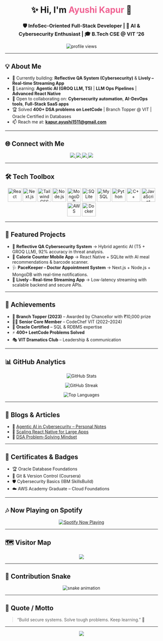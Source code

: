 <!-- README.md -->

<h1 align="center">
  ✨ Hi, I'm <span style="color:#f06292;">Ayushi Kapur</span> 👋
</h1>

<h3 align="center">
  🛡️ InfoSec-Oriented Full-Stack Developer | 🤖 AI & Cybersecurity Enthusiast | 🎓 B.Tech CSE @ VIT ’26
</h3>

<p align="center">
  <img src="https://komarev.com/ghpvc/?username=Ayushiiscute&label=Profile%20Views&color=blueviolet&style=flat-square" alt="profile views" />
</p>

---

## 💡 About Me  

- 🔭 Currently building: **Reflective QA System (Cybersecurity)** & **Lively – Real-time Streaming App**  
- 🌱 Learning: **Agentic AI (GROQ LLM, T5)** | **LLM Ops Pipelines** | **Advanced React Native**  
- 🤝 Open to collaborating on: **Cybersecurity automation**, **AI-DevOps tools**, **Full-Stack SaaS apps**  
- 🏆 Solved **400+ DSA problems on LeetCode** | Branch Topper @ VIT | Oracle Certified in Databases  
- 📫 Reach me at: **kapur.ayushi1511@gmail.com**  

---

## 🌐 Connect with Me  

<p align="center">
  <a href="https://www.linkedin.com/in/ayushi-kapur-064a7432a/" target="_blank">
    <img src="https://img.shields.io/badge/-LinkedIn-%230A66C2?style=for-the-badge&logo=linkedin&logoColor=white" />
  </a>
  <a href="https://github.com/Ayushiiscute" target="_blank">
    <img src="https://img.shields.io/badge/-GitHub-181717?style=for-the-badge&logo=github&logoColor=white" />
  </a>
  <a href="https://leetcode.com/u/Ayushiiscute/" target="_blank">
    <img src="https://img.shields.io/badge/-LeetCode-FFA116?style=for-the-badge&logo=leetcode&logoColor=black" />
  </a>
  <a href="mailto:kapur.ayushi1511@gmail.com" target="_blank">
    <img src="https://img.shields.io/badge/-Email-D14836?style=for-the-badge&logo=gmail&logoColor=white" />
  </a>
</p>

---

## 🛠️ Tech Toolbox  

<p align="center">

<!-- Frontend -->
<img src="https://cdn.jsdelivr.net/gh/devicons/devicon/icons/react/react-original.svg" width="45" title="React" />
<img src="https://cdn.jsdelivr.net/gh/devicons/devicon/icons/nextjs/nextjs-original-wordmark.svg" width="45" title="Next.js" />
<img src="https://www.vectorlogo.zone/logos/tailwindcss/tailwindcss-icon.svg" width="45" title="TailwindCSS" />

<!-- Backend & DB -->
<img src="https://cdn.jsdelivr.net/gh/devicons/devicon/icons/nodejs/nodejs-original.svg" width="45" title="Node.js" />
<img src="https://cdn.jsdelivr.net/gh/devicons/devicon/icons/mongodb/mongodb-original.svg" width="45" title="MongoDB" />
<img src="https://www.vectorlogo.zone/logos/sqlite/sqlite-icon.svg" width="45" title="SQLite" />
<img src="https://cdn.jsdelivr.net/gh/devicons/devicon/icons/mysql/mysql-original.svg" width="45" title="MySQL" />

<!-- Languages -->
<img src="https://cdn.jsdelivr.net/gh/devicons/devicon/icons/python/python-original.svg" width="45" title="Python" />
<img src="https://cdn.jsdelivr.net/gh/devicons/devicon/icons/cplusplus/cplusplus-original.svg" width="45" title="C++" />
<img src="https://cdn.jsdelivr.net/gh/devicons/devicon/icons/javascript/javascript-original.svg" width="45" title="JavaScript" />

<!-- Cloud -->
<img src="https://cdn.jsdelivr.net/gh/devicons/devicon/icons/amazonwebservices/amazonwebservices-original.svg" width="45" title="AWS" />
<img src="https://cdn.jsdelivr.net/gh/devicons/devicon/icons/docker/docker-original.svg" width="45" title="Docker" />

</p>

---

## 🚀 Featured Projects  

- 🔐 **Reflective QA Cybersecurity System** → Hybrid agentic AI (T5 + GROQ LLM), 92% accuracy in threat analysis.  
- 📱 **Calorie Counter Mobile App** → React Native + SQLite with AI meal recommendations & barcode scanner.  
- 🩺 **PaceKeeper – Doctor Appointment System** → Next.js + Node.js + MongoDB with real-time notifications.  
- 🎥 **Lively – Real-time Streaming App** → Low-latency streaming with scalable backend and secure APIs.  

---

## 🏅 Achievements  

- 🥇 **Branch Topper (2023)** – Awarded by Chancellor with ₹10,000 prize  
- 👩‍💻 **Senior Core Member** – CodeChef VIT (2022–2024)  
- 📜 **Oracle Certified** – SQL & RDBMS expertise  
- ⚡ **400+ LeetCode Problems Solved**  
- 🎭 **VIT Dramatics Club** – Leadership & communication  

---

## 📊 GitHub Analytics  

<p align="center">
  <img src="https://github-readme-stats.vercel.app/api?username=Ayushiiscute&show_icons=true&theme=tokyonight&hide_border=true&count_private=true" alt="GitHub Stats" />
</p>

<p align="center">
  <img src="https://github-readme-streak-stats.herokuapp.com?user=Ayushiiscute&theme=tokyonight&hide_border=true" alt="GitHub Streak" />
</p>

<p align="center">
  <img src="https://github-readme-stats.vercel.app/api/top-langs/?username=Ayushiiscute&layout=compact&theme=tokyonight&hide_border=true" alt="Top Languages" />
</p>

---

## 📖 Blogs & Articles  

- 🔗 [Agentic AI in Cybersecurity – Personal Notes](#)  
- 🔗 [Scaling React Native for Large Apps](#)  
- 🔗 [DSA Problem-Solving Mindset](#)  

---

## 📜 Certificates & Badges  

- 🏆 Oracle Database Foundations  
- 🏅 Git & Version Control (Coursera)  
- 🛡️ Cybersecurity Basics (IBM SkillsBuild)  
- ☁️ AWS Academy Graduate – Cloud Foundations  

---

## 🎶 Now Playing on Spotify  

<p align="center">
  <a href="https://open.spotify.com/user/spotify" target="_blank">
    <img src="https://novatorem-spotify-readme.vercel.app/api/spotify" alt="Spotify Now Playing" />
  </a>
</p>

---

## 🗺️ Visitor Map  

<p align="center">
  <img src="https://api.visitorbadge.io/api/visitors?path=Ayushiiscute&label=🌍%20Global%20Visitors&labelColor=%23d9e3f0&countColor=%23697689&style=flat-square" />
</p>

---

## 🐍 Contribution Snake  

<p align="center">
  <img src="https://github.com/Ayushiiscute/Ayushiiscute/blob/output/github-contribution-grid-snake.svg" alt="snake animation" />
</p>

---

## 🌟 Quote / Motto  

> “Build secure systems. Solve tough problems. Keep learning.” 🚀  

---

<p align="center">
  <img src="https://capsule-render.vercel.app/api?type=waving&color=gradient&height=150&section=footer"/>
</p>
